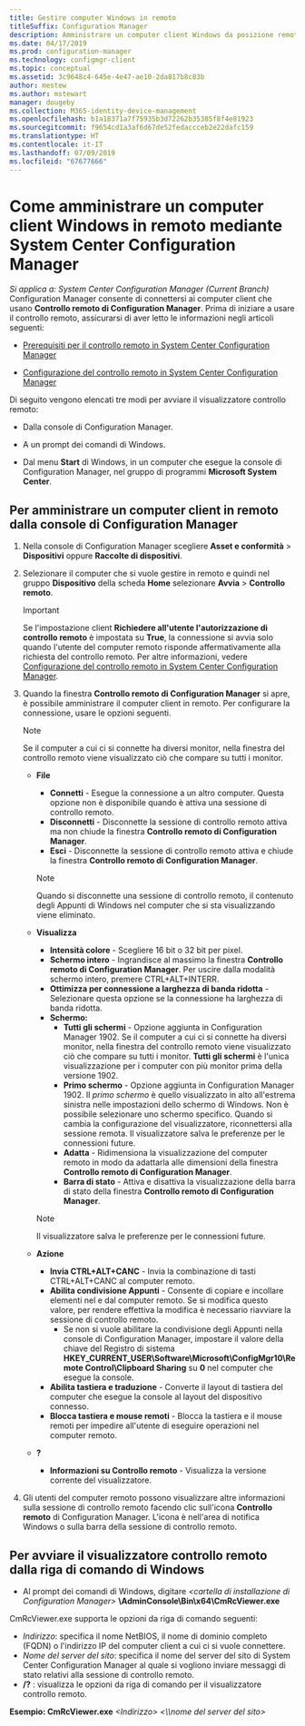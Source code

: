 ```yaml
---
title: Gestire computer Windows in remoto
titleSuffix: Configuration Manager
description: Amministrare un computer client Windows da posizione remota tramite System Center Configuration Manager.
ms.date: 04/17/2019
ms.prod: configuration-manager
ms.technology: configmgr-client
ms.topic: conceptual
ms.assetid: 3c9648c4-645e-4e47-ae10-2da817b8c83b
author: mestew
ms.author: mstewart
manager: dougeby
ms.collection: M365-identity-device-management
ms.openlocfilehash: b1a18371a7f75935b3d72262b35385f8f4e81923
ms.sourcegitcommit: f9654cd1a3af6d67de52fedaccceb2e22dafc159
ms.translationtype: HT
ms.contentlocale: it-IT
ms.lasthandoff: 07/09/2019
ms.locfileid: "67677666"
---
```

# <a name="how-to-remotely-administer-a-windows-client-computer-by-using-system-center-configuration-manager"></a>Come amministrare un computer client Windows in remoto mediante System Center Configuration Manager

*Si applica a: System Center Configuration Manager (Current Branch)* Configuration Manager consente di connettersi ai computer client che usano **Controllo remoto di Configuration Manager**. Prima di iniziare a usare il controllo remoto, assicurarsi di aver letto le informazioni negli articoli seguenti:  

-   [Prerequisiti per il controllo remoto in System Center Configuration Manager](../../../../core/clients/manage/remote-control/prerequisites-for-remote-control.md)  

-   [Configurazione del controllo remoto in System Center Configuration Manager](../../../../core/clients/manage/remote-control/configuring-remote-control.md)  

Di seguito vengono elencati tre modi per avviare il visualizzatore controllo remoto:  

-   Dalla console di Configuration Manager.  

-   A un prompt dei comandi di Windows.  

-   Dal menu **Start** di Windows, in un computer che esegue la console di Configuration Manager, nel gruppo di programmi **Microsoft System Center**.  

## <a name="to-remotely-administer-a-client-computer-from-the-configuration-manager-console"></a>Per amministrare un computer client in remoto dalla console di Configuration Manager  

1.  Nella console di Configuration Manager scegliere **Asset e conformità** > **Dispositivi** oppure **Raccolte di dispositivi**.  

3.  Selezionare il computer che si vuole gestire in remoto e quindi nel gruppo **Dispositivo** della scheda **Home** selezionare **Avvia** > **Controllo remoto**.  

    > [!IMPORTANT]  
    >  Se l'impostazione client **Richiedere all'utente l'autorizzazione di controllo remoto** è impostata su **True**, la connessione si avvia solo quando l'utente del computer remoto risponde affermativamente alla richiesta del controllo remoto. Per altre informazioni, vedere [Configurazione del controllo remoto in System Center Configuration Manager](../../../../core/clients/manage/remote-control/configuring-remote-control.md).  

4.  Quando la finestra **Controllo remoto di Configuration Manager** si apre, è possibile amministrare il computer client in remoto. Per configurare la connessione, usare le opzioni seguenti.  

    > [!NOTE]  
    >  Se il computer a cui ci si connette ha diversi monitor, nella finestra del controllo remoto viene visualizzato ciò che compare su tutti i monitor.  

    -   **File**
        - **Connetti** - Esegue la connessione a un altro computer. Questa opzione non è disponibile quando è attiva una sessione di controllo remoto.  
        -   **Disconnetti** - Disconnette la sessione di controllo remoto attiva ma non chiude la finestra **Controllo remoto di Configuration Manager**.  
        - **Esci** - Disconnette la sessione di controllo remoto attiva e chiude la finestra **Controllo remoto di Configuration Manager**.  

        > [!NOTE]  
        >  Quando si disconnette una sessione di controllo remoto, il contenuto degli Appunti di Windows nel computer che si sta visualizzando viene eliminato.


    - **Visualizza**
      - **Intensità colore** - Scegliere 16 bit o 32 bit per pixel.
      -  **Schermo intero** - Ingrandisce al massimo la finestra **Controllo remoto di Configuration Manager**. Per uscire dalla modalità schermo intero, premere CTRL+ALT+INTERR.  
      - **Ottimizza per connessione a larghezza di banda ridotta** - Selezionare questa opzione se la connessione ha larghezza di banda ridotta.
      - **Schermo:**
        - **Tutti gli schermi** - Opzione aggiunta in Configuration Manager 1902. Se il computer a cui ci si connette ha diversi monitor, nella finestra del controllo remoto viene visualizzato ciò che compare su tutti i monitor. **Tutti gli schermi** è l'unica visualizzazione per i computer con più monitor prima della versione 1902.
        -  **Primo schermo** - Opzione aggiunta in Configuration Manager 1902. Il *primo schermo* è quello visualizzato in alto all'estrema sinistra nelle impostazioni dello schermo di Windows. Non è possibile selezionare uno schermo specifico. Quando si cambia la configurazione del visualizzatore, riconnettersi alla sessione remota. Il visualizzatore salva le preferenze per le connessioni future.
        -  **Adatta** - Ridimensiona la visualizzazione del computer remoto in modo da adattarla alle dimensioni della finestra **Controllo remoto di Configuration Manager**.
        - **Barra di stato** - Attiva e disattiva la visualizzazione della barra di stato della finestra **Controllo remoto di Configuration Manager**.  

       > [!NOTE]  
       >  Il visualizzatore salva le preferenze per le connessioni future.

    -   **Azione**
        - **Invia CTRL+ALT+CANC** - Invia la combinazione di tasti CTRL+ALT+CANC al computer remoto. 
        - **Abilita condivisione Appunti** - Consente di copiare e incollare elementi nel e dal computer remoto. Se si modifica questo valore, per rendere effettiva la modifica è necessario riavviare la sessione di controllo remoto.   
          - Se non si vuole abilitare la condivisione degli Appunti nella console di Configuration Manager, impostare il valore della chiave del Registro di sistema **HKEY_CURRENT_USER\Software\Microsoft\ConfigMgr10\Remote Control\Clipboard Sharing** su **0** nel computer che esegue la console.
        - **Abilita tastiera e traduzione** - Converte il layout di tastiera del computer che esegue la console al layout del dispositivo connesso.
        - **Blocca tastiera e mouse remoti** - Blocca la tastiera e il mouse remoti per impedire all'utente di eseguire operazioni nel computer remoto.  

    -   **?**
        - **Informazioni su Controllo remoto** - Visualizza la versione corrente del visualizzatore.  

5.  Gli utenti del computer remoto possono visualizzare altre informazioni sulla sessione di controllo remoto facendo clic sull'icona **Controllo remoto** di Configuration Manager. L'icona è nell'area di notifica Windows o sulla barra della sessione di controllo remoto.  

## <a name="to-start-the-remote-control-viewer-from-the-windows-command-line"></a>Per avviare il visualizzatore controllo remoto dalla riga di comando di Windows  

-   Al prompt dei comandi di Windows, digitare _<cartella di installazione di Configuration Manager\>_ **\AdminConsole\Bin\x64\CmRcViewer.exe**  

CmRcViewer.exe supporta le opzioni da riga di comando seguenti:  

- *Indirizzo*: specifica il nome NetBIOS, il nome di dominio completo (FQDN) o l'indirizzo IP del computer client a cui ci si vuole connettere.
- *Nome del server del sito*: specifica il nome del server del sito di System Center Configuration Manager al quale si vogliono inviare messaggi di stato relativi alla sessione di controllo remoto.
- **/?** : visualizza le opzioni da riga di comando per il visualizzatore controllo remoto.  
     
**Esempio: CmRcViewer.exe** *<Indirizzo\>* *<\\\nome del server del sito>*  
